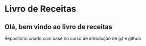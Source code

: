 # Livro de Receitas

## Olá, bem vindo ao livro de receitas
Repositório criado com base no curso de introdução de git e github
